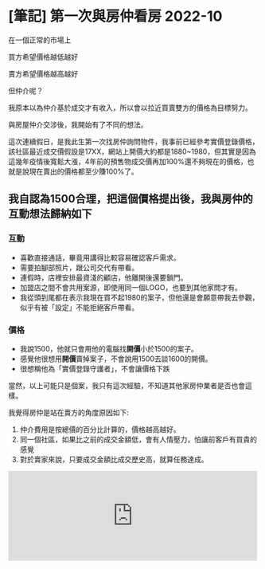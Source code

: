 # [筆記] 第一次與房仲看房 2022-10 



在一個正常的市場上

買方希望價格越低越好

賣方希望價格越高越好

但仲介呢？

我原本以為仲介基於成交才有收入，所以會以拉近買賣雙方的價格為目標努力。

與房屋仲介交涉後，我開始有了不同的想法。

<!--more-->
這次連續假日，是我此生第一次找房仲詢問物件，我事前已經參考實價登錄價格，該社區最近成交價假設是17XX，網站上開價大約都是1880~1980，但其實是因為這幾年疫情後寬鬆大漲，4年前的預售物成交價再加100%還不夠現在的價格，也就是說現在賣出的價格都至少賺100%了。

## 我自認為1500合理，把這個價格提出後，我與房仲的互動想法歸納如下

### 互動
* 喜歡直接通話，畢竟用講得比較容易確認客戶需求。
* 需要拍腳部照片，跟公司交代有帶看。
* 連假時，店裡安排最資淺的顧店，他離開後還要鎖門。
* 加盟店之間不會共用案源，即使用同一個LOGO，也要到其他家問才有。
* 我從頭到尾都在表示我現在買不起1980的案子，但他還是會願意帶我去參觀，似乎有被「設定」不能拒絕客戶帶看。

### 價格
* 我說1500，他就只會用他的電腦找**開價**小於1500的案子。
* 感覺他很想用**開價**賣掉案子，不會說用1500去談1600的開價。
* 很想稱他為「實價登錄守護者」，不會讓價格下跌

當然，以上可能只是個案，我只有這次經驗，不知道其他家房仲業者是否也會這樣。

我覺得房仲是站在賣方的角度原因如下:
1. 仲介費用是按總價的百分比計算的，價格越高越好。
2. 同一個社區，如果比之前的成交金額低，會有人情壓力，怕讓前客戶有買貴的感覺
3. 對於賣家來說，只要成交金額比成交歷史高，就算任務達成。

<iframe src="https://open.firstory.me/embed/story/cl92xspe909i1010k6pmc4mns" height="180" width="500" frameborder="0" scrolling="no"></iframe>

